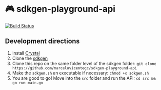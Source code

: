 # 🎮 sdkgen-playground-api

[![Build Status](https://dev.azure.com/marcelovicentegc/public-pipes/_apis/build/status/marcelovicentegc.sdkgen-playground-api?branchName=master)](https://dev.azure.com/marcelovicentegc/public-pipes/_build/latest?definitionId=6&branchName=master)

## Development directions

1. Install [Crystal](https://crystal-lang.org/reference/installation/)
2. Clone the [sdkgen](https://github.com/cubos/sdkgen)
3. Clone this repo on the same folder level of the sdkgen folder: `git clone https://github.com/marcelovicentegc/sdkgen-playground-api`
4. Make the `sdkgen.sh` an executable if necessary: `chmod +x sdkgen.sh`
5. You are good to go! Move into the `src` folder and run the API: `cd src && go run main.go`
